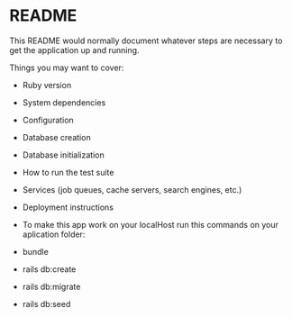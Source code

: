 # README

This README would normally document whatever steps are necessary to get the
application up and running.

Things you may want to cover:

* Ruby version

* System dependencies

* Configuration

* Database creation

* Database initialization

* How to run the test suite

* Services (job queues, cache servers, search engines, etc.)

* Deployment instructions

* To make this app work on your localHost run this commands on your aplication folder:

* bundle

* rails db:create

* rails db:migrate

* rails db:seed
